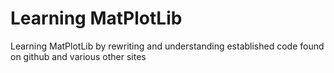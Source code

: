 # Learning MatPlotLib

Learning MatPlotLib by rewriting and understanding established code found on github and various other sites
